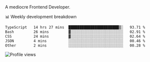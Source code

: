 A mediocre Frontend Developer.

📊 Weekly development breakdown
<!--START_SECTION:waka-->

```txt
TypeScript   14 hrs 27 mins  ███████████████████████▒░   93.71 %
Bash         26 mins         ▓░░░░░░░░░░░░░░░░░░░░░░░░   02.91 %
CSS          24 mins         ▓░░░░░░░░░░░░░░░░░░░░░░░░   02.64 %
JSON         4 mins          ░░░░░░░░░░░░░░░░░░░░░░░░░   00.46 %
Other        2 mins          ░░░░░░░░░░░░░░░░░░░░░░░░░   00.28 %
```

<!--END_SECTION:waka-->

<img src="https://gpvc.arturio.dev/iqbalfasri" alt="Profile views"/>
